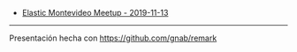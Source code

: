 * [Elastic Montevideo Meetup - 2019-11-13](https://cicero.xyz/v3/remark/0.14.0/github.com/andresantoniuk/presentations/master/20191113_elastic_mvd_meetup.md)

---
Presentación hecha con https://github.com/gnab/remark
